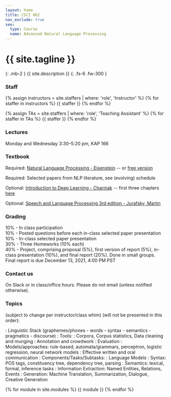 ```yaml
---
layout: home
title: CSCI 662
nav_exclude: true
seo:
  type: Course
  name: Advanced Natural Language Processing
---
```


# {{ site.tagline }}
{: .mb-2 }
{{ site.description }}
{: .fs-6 .fw-300 }

### Staff

{% assign instructors = site.staffers | where: 'role', 'Instructor' %} 
{% for staffer in instructors %} 
{{ staffer }}
{% endfor %}

{% assign TAs = site.staffers | where: 'role', 'Teaching Assistant' %}
{% for staffer in TAs %}
{{ staffer }}
{% endfor %}

### Lectures 
Monday and Wednesday 3:30–5:20 pm, KAP 166

### Textbook
Required: [Natural Language Processing - Eisenstein](https://mitpress.mit.edu/books/introduction-natural-language-processing)
-- or [free version](https://github.com/jacobeisenstein/gt-nlp-class/blob/master/notes/eisenstein-nlp-notes.pdf)

Required: Selected papers from NLP literature, see (evolving) schedule

Optional: [Introduction to Deep Learning - Charniak](https://mitpress.mit.edu/books/introduction-deep-learning)
-- first three chapters [here](https://cs.brown.edu/courses/csci1460/assets/files/deep-learning.pdf)

Optional: [Speech and Language Processing 3rd edition - Jurafsky, Martin](https://web.stanford.edu/~jurafsky/slp3/)

### Grading

10% - In class participation \
10% - Posted questions before each in-class selected paper presentation \
10% - In-class selected paper presentation \
30% - Three Homeworks (10% each) \
40% - Project, comprising proposal (5%), first version of report (5%), in-class presentation (10%), and final report (20%). Done in small groups. \
Final report is due December 13, 2021, 4:00 PM PST

### Contact us

On Slack or in class/office hours. Please do not email (unless notified otherwise).

### Topics 
(subject to change per instructor/class whim) (will not be presented in this order):

  : Linguistic Stack (graphemes/phones - words - syntax - semantics - pragmatics - discourse)
  : Tools\:
    : Corpora, Corpus statistics, Data cleaning and munging
    : Annotation and crowdwork
    : Evaluation
    : Models/approaches: rule-based, automata/grammars, perceptron, logistic regression, neural network models
    : Effective written and oral communication
    : Components/Tasks/Subtasks:
    : Language Models
  : Syntax: POS tags, constituency tree, dependency tree, parsing
    : Semantics: lexical, formal, inference tasks
    : Information Extraction: Named Entities, Relations, Events
    : Generation: Machine Translation, Summarization, Dialogue, Creative Generation


{% for module in site.modules %}
{{ module }}
{% endfor %}
